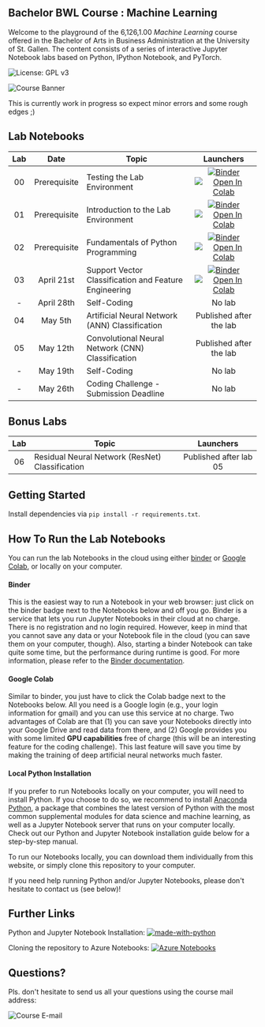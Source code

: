 ## Bachelor BWL Course : Machine Learning

Welcome to the playground of the 6,126,1.00 *Machine Learning* course offered in the Bachelor of Arts in Business Administration at the University of St. Gallen. The content consists of a series of interactive Jupyter Notebook labs based on Python, IPython Notebook, and PyTorch.

![License: GPL v3](https://img.shields.io/badge/License-GPLv3-blue.svg)

![Course Banner](https://github.com/HSG-AIML/LabML/blob/main/colorful_banner.png)

This is currently work in progress so expect minor errors and some rough edges ;)

## Lab Notebooks

| Lab | Date         |Topic                                                                 | Launchers |
|:---:|:------------:|----------------------------------------------------------------------|:--------:|
|  00 | Prerequisite | Testing the Lab Environment                                          | [![Binder](https://mybinder.org/badge_logo.svg)](https://mybinder.org/v2/gh/HSG-AIML/LabML/main?filepath=lab_00%2Fml_lab_00.ipynb) [![Open In Colab](https://colab.research.google.com/assets/colab-badge.svg)](https://colab.research.google.com/github/HSG-AIML/LabML/blob/master/lab_00/ml_lab_00.ipynb)|
|  01 | Prerequisite | Introduction to the Lab Environment                                  | [![Binder](https://mybinder.org/badge_logo.svg)](https://mybinder.org/v2/gh/HSG-AIML/LabML/main?filepath=lab_01%2Fml_lab_01.ipynb) [![Open In Colab](https://colab.research.google.com/assets/colab-badge.svg)](https://colab.research.google.com/github/HSG-AIML/LabML/blob/master/lab_01/ml_colab_01.ipynb)|
|  02 | Prerequisite | Fundamentals of Python Programming                                   | [![Binder](https://mybinder.org/badge_logo.svg)](https://mybinder.org/v2/gh/HSG-AIML/LabML/main?filepath=lab_02%2Fml_lab_02.ipynb) [![Open In Colab](https://colab.research.google.com/assets/colab-badge.svg)](https://colab.research.google.com/github/HSG-AIML/LabML/blob/master/lab_02/ml_colab_02.ipynb)|
|  03 | April 21st | Support Vector Classification and Feature Engineering                  | [![Binder](https://mybinder.org/badge_logo.svg)](https://mybinder.org/v2/gh/HSG-AIML/LabML/main?filepath=lab_03%2Fml_lab_03.ipynb) [![Open In Colab](https://colab.research.google.com/assets/colab-badge.svg)](https://colab.research.google.com/github/HSG-AIML/LabML/blob/master/lab_03/ml_colab_03.ipynb)|
|  -  | April 28th | Self-Coding                                                            |  No lab   |
|  04 |  May 5th   | Artificial Neural Network (ANN) Classification                         | Published after the lab |
|  05 |  May 12th  | Convolutional Neural Network (CNN) Classification                      | Published after the lab |
|  -  |  May 19th  | Self-Coding                                                            |  No lab   |
|  -  |  May 26th  | Coding Challenge - Submission Deadline                                 |  No lab   |

## Bonus Labs

| Lab |Topic                                                                 | Launchers |
|:---:|----------------------------------------------------------------------|:--------:|
|  06 | Residual Neural Network (ResNet) Classification                      | Published after lab 05 |


<!-- **Lab 00:** "Testing the Lab Environment" ([![Binder](https://mybinder.org/badge_logo.svg)](https://mybinder.org/v2/gh/HSG-AIML/LabML/main?filepath=lab_00%2Fml_lab_00.ipynb), [![Open In Colab](https://colab.research.google.com/assets/colab-badge.svg)](https://colab.research.google.com/github/HSG-AIML/LabML/blob/master/lab_00/ml_lab_00.ipynb)) -->

<!-- **Lab 01:** "Introduction to the Lab Environment" ([![Binder](https://mybinder.org/badge_logo.svg)](https://mybinder.org/v2/gh/HSG-AIML/LabML/main?filepath=lab_01%2Fml_lab_01.ipynb), [![Open In Colab](https://colab.research.google.com/assets/colab-badge.svg)](https://colab.research.google.com/github/HSG-AIML/LabML/blob/master/lab_01/ml_colab_01.ipynb)) -->

<!-- **Lab 02:** "Fundamentals of Python Programming" ([![Binder](https://mybinder.org/badge_logo.svg)](https://mybinder.org/v2/gh/HSG-AIML/LabML/main?filepath=lab_02%2Fml_lab_02.ipynb), [![Open In Colab](https://colab.research.google.com/assets/colab-badge.svg)](https://colab.research.google.com/github/HSG-AIML/LabML/blob/master/lab_02/ml_colab_02.ipynb)) -->

<!-- **Lab 03:** "Support Vector Classification and Feature Engineering" ([![Binder](https://mybinder.org/badge_logo.svg)](https://mybinder.org/v2/gh/HSG-AIML/LabML/main?filepath=lab_03%2Fml_lab_03.ipynb), [![Open In Colab](https://colab.research.google.com/assets/colab-badge.svg)](https://colab.research.google.com/github/HSG-AIML/LabML/blob/master/lab_03/ml_colab_03.ipynb)) -->

<!-- **Lab 04:** "Artificial Neural Network (ANN) Classification" ([![Binder](https://mybinder.org/badge_logo.svg)](https://mybinder.org/v2/gh/HSG-AIML/LabML/main?filepath=lab_04%2Fml_lab_04.ipynb), [![Open In Colab](https://colab.research.google.com/assets/colab-badge.svg)](https://colab.research.google.com/github/HSG-AIML/LabML/blob/master/lab_04/ml_colab_04.ipynb)) -->

<!-- **Lab 05:** "Convolutional Neural Network (CNN) Classification" ([![Binder](https://mybinder.org/badge_logo.svg)](https://mybinder.org/v2/gh/HSG-AIML/LabML/main?filepath=lab_05%2Fml_lab_05.ipynb), [![Open In Colab](https://colab.research.google.com/assets/colab-badge.svg)](https://colab.research.google.com/github/HSG-AIML/LabML/blob/master/lab_05/ml_colab_05.ipynb)) -->

<!-- **Lab 06:** "Residual Neural Network (ResNet) Classification" ([![Binder](https://mybinder.org/badge_logo.svg)](https://mybinder.org/v2/gh/HSG-AIML/LabML/main?filepath=lab_06%2Fml_lab_06.ipynb), [![Open In Colab](https://colab.research.google.com/assets/colab-badge.svg)](https://colab.research.google.com/github/HSG-AIML/LabML/blob/master/lab_06/ml_colab_06.ipynb)) -->

## Getting Started

Install dependencies via `pip install -r requirements.txt`.

## How To Run the Lab Notebooks

You can run the lab Notebooks in the cloud using either [binder](https://mybinder.org/) or 
[Google Colab](https://colab.research.google.com/), or locally on your computer. 

#### Binder

This is the easiest way to run a Notebook in your web browser: just click on the binder badge next to 
the Notebooks below and off you go. Binder is a service that lets you run Jupyter Notebooks in their cloud at no charge. 
There is no registration and no
login required. However, keep in mind that you cannot save any data or your Notebook file in the cloud (you can save them
on your computer, though). Also, starting a binder
Notebook can take quite some time, but the performance during runtime is good. 
For more information, please refer to the [Binder documentation](https://mybinder.readthedocs.io/en/latest/index.html).

#### Google Colab

Similar to binder, you just have to click the Colab badge next to the Notebooks below. All you need is a Google login
(e.g., your login information for gmail) and you can use this service at no charge. 
Two advantages of Colab are that (1) you can save your 
Notebooks directly into your Google Drive and read data from there, and (2) Google provides you with some limited **GPU capabilities**
free of charge (this will be an interesting feature for the coding challenge). This last feature will save you time by making the
training of deep artificial neural networks much faster.

#### Local Python Installation

If you prefer to run Notebooks locally on your computer, you will need to install Python. If you choose to do so,
we recommend to install [Anaconda Python](https://www.anaconda.com/products/individual), a package that combines the 
latest version of Python with the most common supplemental modules for data science and machine learning, as well 
as a Jupyter Notebook server that runs on your computer locally. Check out our Python and Jupyter Notebook installation guide below 
for a step-by-step manual.

To run our Notebooks locally, you can download them individually from this website, 
or simply clone this repository to your computer. 

If you need help running Python and/or Jupyter Notebooks, please don't hesitate to contact us (see below)!

## Further Links

Python and Jupyter Notebook Installation: [![made-with-python](https://img.shields.io/badge/Made%20with-Python-1f425f.svg)](https://github.com/HSG-AIML/LabML/blob/main/ml_installation_guide.pdf)

Cloning the repository to Azure Notebooks: [![Azure Notebooks](https://notebooks.azure.com/launch.png)](https://notebooks.azure.com/import/gh/HSG-AIML/LabML)

## Questions?

Pls. don't hesitate to send us all your questions using the course mail address: 

![Course E-mail](https://github.com/HSG-AIML/LabML/blob/main/course_email.png)
